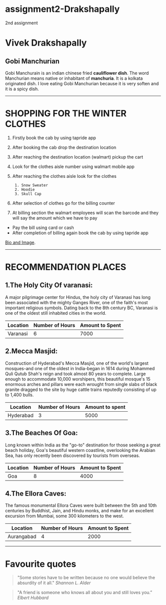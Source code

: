 # assignment2-Drakshapally
2nd assignment
# Vivek Drakshapally
## Gobi Manchurian
Gobi Manchurain is an indian chinese fried **cauliflower dish**. The word Manchurian means native or inhabitant of **manchuria**. It is a kolkata originated dish. I love eating Gobi Manchurian because it is very soften and it is a spicy dish. 

****

# SHOPPING FOR THE WINTER CLOTHES
1. Firstly book the cab by using tapride app
2. After booking the cab drop the destination location
3. After reaching the destination location (walmart) pickup the cart
4. Look for the clothes aisle number using walmart mobile app
5. After reaching the clothes aisle look for the clothes
       
        1. Snow Sweater
        2. Hoodie
        3. Skull Cap

6. After selection of clothes go for the billing counter
7. At billing section the walmart employees will scan the barcode and they will say the amount which we have to pay
*  Pay the bill using card or cash 
*  After completion of billing again book the cab by using tapride app

 [Bio and Image](https://github.com/vivekd31/assignment2-Drakshapally/blob/main/AboutMe.md).

****

# RECOMMENDATION PLACES

## 1.The Holy City Of varanasi:
A major pilgrimage center for Hindus, the holy city of Varanasi has long been associated with the mighty Ganges River, one of the faith's most important religious symbols. Dating back to the 8th century BC, Varanasi is one of the oldest still inhabited cities in the world.

| Location | Number of Hours | Amount to Spent |
| --- | ------- | ----- |
| Varanasi | 6 | 7000 |

## 2.Mecca Masjid:
Construction of Hyderabad's Mecca Masjid, one of the world's largest mosques-and one of the oldest in India-began in 1614 during Mohammed Quli Qutub Shah's reign and took almost 80 years to complete. Large enough to accommodate 10,000 worshipers, this beautiful mosque's 15 enormous arches and pillars were each wrought from single slabs of black granite dragged to the site by huge cattle trains reputedly consisting of up to 1,400 bulls.

| Location | Number of Hours | Amount to spent |
| --- | ------- | ----- |
| Hyderabad | 3 | 5000 |

## 3.The Beaches Of Goa:
Long known within India as the "go-to" destination for those seeking a great beach holiday, Goa's beautiful western coastline, overlooking the Arabian Sea, has only recently been discovered by tourists from overseas.

| Location | Number of Hours | Amount to Spent |
| --- | ------- | ----- |
| Goa | 8 | 4000 |

## 4.The Ellora Caves:
The famous monumental Ellora Caves were built between the 5th and 10th centuries by Buddhist, Jain, and Hindu monks, and make for an excellent excursion from Mumbai, some 300 kilometers to the west.

| Location | Number of Hours | Amount to Spent |
| --- | ------- | ----- |
| Aurangabad | 4 | 2000 |

***

# Favourite quotes

>"Some stories have to be written because no one would believe the absurdity of it all."
*Shannon L. Alder*

>"A friend is someone who knows all about you and still loves you.”
*Elbert Hubbard*